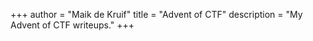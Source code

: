 +++
author = "Maik de Kruif"
title = "Advent of CTF"
description = "My Advent of CTF writeups."
+++
